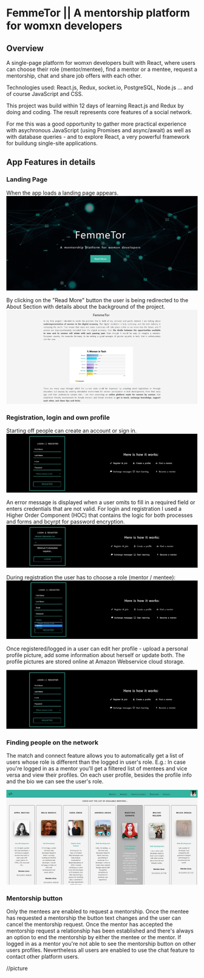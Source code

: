 # FemmeTor || A mentorship platform for womxn developers

## Overview

A single-page platform for womxn developers built with React, where users can choose their role (mentor/mentee), find a mentor or a mentee, request a mentorship, chat and share job offers with each other.

Technologies used: React.js, Redux, socket.io, PostgreSQL, Node.js ... and of course JavaScript and CSS.

This project was build within 12 days of learning React.js and Redux by doing and coding. The result represents core features of a social network.

For me this was a good opportunity to gather more practical experience with asychronous JavaScript (using Promises and async/await) as well as with database queries - and to explore React, a very powerful framework for buildung single-site applications.

## App Features in details

### Landing Page

When the app loads a landing page appears.
![](FemmeTor1.jpg)

By clicking on the "Read More" button the user is being redirected to the About Section with details about the background of the project.
![](FemmeTor2.jpg)

### Registration, login and own profile

Starting off people can create an account or sign in.
![](register.jpg)

An error message is displayed when a user omits to fill in a required field or enters credentials that are not valid.
For login and registration I used a Higher Order Component (HOC) that contains the logic for both processes and forms and bcyrpt for password encryption.
![](password-login.jpg)

During registration the user has to choose a role (mentor / mentee):
![](role.jpg)

Once registered/logged in a user can edit her profile - upload a personal profile picture, add some information about herself or update both.
The profile pictures are stored online at Amazon Webservice cloud storage.

![](register.jpg)

### Finding people on the network

The match and connect feature allows you to automatically get a list of users whose role is different than the logged in user's role.
E.g.: In case you're logged in as a mentor you'll get a filtered list of mentees and vice versa and view their profiles.
On each user profile, besides the profile info and the bio we can see the user's role.

![](users.jpg)

### Mentorship button

Only the mentees are enabled to request a mentorship. Once the mentee has requested a mentorship the
button text changes and the user can cancel the mentorship request. Once the mentor has accepted the
mentorship request a relationship has been established and there's always an option to end the mentorship
by either the mentee or the mentor.
If logged in as a mentor you're not able to see the mentorship button on other users profiles.
Nevertheless all users are enabled to use the chat feature to contact other platform users.

//picture
